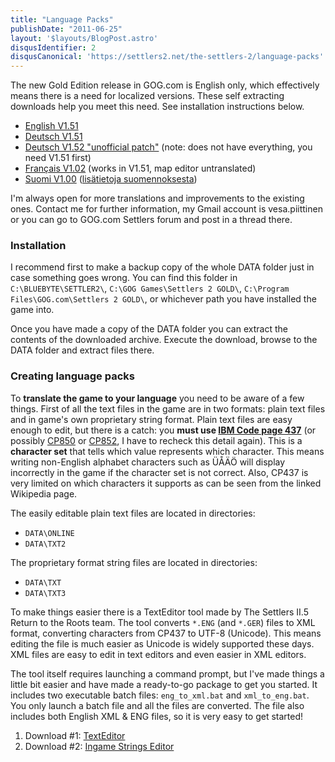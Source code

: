 ```yaml
---
title: "Language Packs"
publishDate: "2011-06-25"
layout: '$layouts/BlogPost.astro'
disqusIdentifier: 2
disqusCanonical: 'https://settlers2.net/the-settlers-2/language-packs'
---
```


The new Gold Edition release in GOG.com is English only, which effectively means there is a need for localized versions. These self extracting downloads help you meet this need. See installation instructions below.

- [English V1.51](/downloads/language/s2eng151.exe)
- [Deutsch V1.51](/wp-content/uploads/2011/06/S2GER151.zip)
- [Deutsch V1.52 "unofficial patch"](/downloads/language/s2ger152.exe) (note: does not have everything, you need V1.51 first)
- [Français V1.02](/downloads/language/s2fre102.exe) (works in V1.51, map editor untranslated)
- [Suomi V1.00](/downloads/language/s2fin100.exe) ([lisätietoja suomennoksesta](https://vesa.piittinen.name/suomeksi))

I'm always open for more translations and improvements to the existing ones. Contact me for further information, my Gmail account is vesa.piittinen or you can go to GOG.com Settlers forum and post in a thread there.

### Installation

I recommend first to make a backup copy of the whole DATA folder just in case something goes wrong. You can find this folder in `C:\BLUEBYTE\SETTLER2\`, `C:\GOG Games\Settlers 2 GOLD\`, `C:\Program Files\GOG.com\Settlers 2 GOLD\`, or whichever path you have installed the game into.

Once you have made a copy of the DATA folder you can extract the contents of the downloaded archive. Execute the download, browse to the DATA folder and extract files there.

### Creating language packs

To **translate the game to your language** you need to be aware of a few things. First of all the text files in the game are in two formats: plain text files and in game's own proprietary string format. Plain text files are easy enough to edit, but there is a catch: you **must use [IBM Code page 437](https://en.wikipedia.org/wiki/Code_page_437)** (or possibly [CP850](https://en.wikipedia.org/wiki/Code_page_850) or [CP852](https://en.wikipedia.org/wiki/Code_page_852), I have to recheck this detail again). This is a **character set** that tells which value represents which character. This means writing non-English alphabet characters such as ÜÅÄÖ will display incorrectly in the game if the character set is not correct. Also, CP437 is very limited on which characters it supports as can be seen from the linked Wikipedia page.

The easily editable plain text files are located in directories:

- `DATA\ONLINE`
- `DATA\TXT2`

The proprietary format string files are located in directories:

- `DATA\TXT`
- `DATA\TXT3`

To make things easier there is a TextEditor tool made by The Settlers II.5 Return to the Roots team. The tool converts `*.ENG` (and `*.GER`) files to XML format, converting characters from CP437 to UTF-8 (Unicode). This means editing the file is much easier as Unicode is widely supported these days. XML files are easy to edit in text editors and even easier in XML editors.

The tool itself requires launching a command prompt, but I've made things a little bit easier and have made a ready-to-go package to get you started. It includes two executable batch files: `eng_to_xml.bat` and `xml_to_eng.bat`. You only launch a batch file and all the files are converted. The file also includes both English XML & ENG files, so it is very easy to get started!

1. Download #1: [TextEditor](/downloads/tools/TextEditor.zip "TextEditor")
2. Download #2: [Ingame Strings Editor](/downloads/tools/instr212_2009-05-24.zip)
